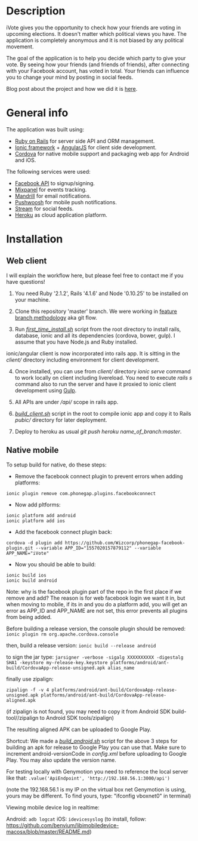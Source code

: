 # Description

iVote gives you the opportunity to check how your friends are voting in upcoming elections. It doesn't matter which political views you have. The application is completely anonymous and it is not biased by any political movement.

The goal of the application is to help you decide which party to give your vote. By seeing how your friends (and friends of friends), after connecting with your Facebook account, has voted in total. Your friends can influence you to change your mind by posting in social feeds.

Blog post about the project and how we did it is [here](https://medium.com/@virtser/ivote-b2d28461ac34).

# General info

The application was built using:
- [Ruby on Rails](http://rubyonrails.org) for server side API and ORM management.
- [Ionic framework](http://ionicframework.com) + [AngularJS](https://angularjs.org) for client side development.
- [Cordova](https://cordova.apache.org) for native mobile support and packaging web app for Android and iOS.

The following services were used:
- [Facebook API](https://developers.facebook.com/docs/graph-api/) to signup/signing.
- [Mixpanel](https://mixpanel.com) for events tracking.
- [Mandrill](https://mandrill.com) for email notifications.
- [Pushwoosh](https://www.pushwoosh.com) for mobile push notifications.
- [Stream](http://getstream.io) for social feeds.
- [Heroku](https://www.heroku.com) as cloud application platform.


# Installation

## Web client

I will explain the workflow here, but please feel free to contact me if you have questions!

1. You need Ruby '2.1.2', Rails '4.1.6' and Node '0.10.25' to be installed on your machine.

2. Clone this repository 'master' branch. We were working in [feature branch methodology](http://nvie.com/posts/a-successful-git-branching-model/) aka git flow.

3.  Run *[first_time_install.sh](https://github.com/virtser/ivote/blob/master/first_time_install.sh)* script from the root directory to install rails, database, ionic and all its dependencies (cordova, bower, gulp). I assume that you have Node.js and Ruby installed. 

ionic/angular client is now incorporated into rails app.
It is sitting in the *client/* directory including environment for client development.

4. Once installed, you can use from *client/* directory *ionic serve* command to work locally on client including livereload. You need to execute *rails s* command also to run the server and have it proxied to ionic client development using [Gulp](http://gulpjs.com/).

5. All APIs are under */api/* scope in rails app.

6. *[build_client.sh](https://github.com/virtser/ivote/blob/master/build_client.sh)* script in the root to compile ionic app and copy it to Rails *pubic/* directory for later deployment.

7. Deploy to heroku as usual *git push heroku name_of_branch:master*.


## Native mobile

To setup build for native, do these steps:

* Remove the facebook connect plugin to prevent errors when adding platforms:

``` ionic plugin remove com.phonegap.plugins.facebookconnect ```

* Now add pltforms:

```
ionic platform add android
ionic platform add ios
```

* Add the facebook connect plugin back:

``` 
cordova -d plugin add https://github.com/Wizcorp/phonegap-facebook-plugin.git --variable APP_ID="1557020157879112" --variable APP_NAME="iVote" 
```

* Now you should be able to build:

```
ionic build ios
ionic build android
```

Note: why is the facebook plugin part of the repo in the first place if we remove and add?
The reason is for web facebook login we want it in, but when moving to mobile, if its in and you do a platform add, you will get an error as APP_ID and APP_NAME are not set, this error prevents all plugins from being added.


Before building a release version, the console plugin should be removed:
``` ionic plugin rm org.apache.cordova.console ```

then, build a release version:
``` ionic build --release android ```

to sign the jar type:
``` jarsigner -verbose -sigalg XXXXXXXXXX -digestalg SHA1 -keystore my-release-key.keystore platforms/android/ant-build/CordovaApp-release-unsigned.apk alias_name ```

finally use zipalign:

``` zipalign -f -v 4 platforms/android/ant-build/CordovaApp-release-unsigned.apk platforms/android/ant-build/CordovaApp-release-aligned.apk ```

(if zipalign is not found, you may need to copy it from Android SDK build-tool/<version>/zipalign to Android SDK tools/zipalign)

The resulting aligned APK can be uploaded to Google Play.

Shortcut: 
We made a *[build_android.sh](https://github.com/virtser/ivote/blob/master/client/build_android.sh)* script for the above 3 steps for building an apk for release to Google Play
you can use that. Make sure to increment android-versionCode in *config.xml* before uploading to Google Play. You may also update the version name.

For testing locally with Genymotion you need to reference the local server like that:
``` .value('ApiEndpoint', 'http://192.168.56.1:3000/api') ```

(note the 192.168.56.1 is my IP on the virtual box net Genymotion is using, yours may be different. To find yours, type: "ifconfig vboxnet0" in terminal)

Viewing mobile device log in realtime:

Android: ``` adb logcat ```
iOS: ``` idevicesyslog ``` (to install, follow: https://github.com/benvium/libimobiledevice-macosx/blob/master/README.md)
